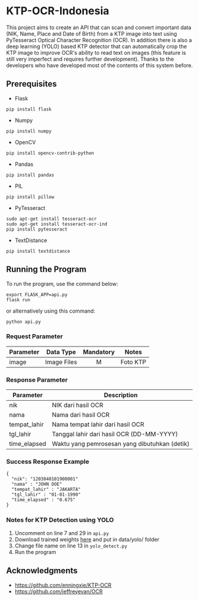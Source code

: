 # KTP-OCR-Indonesia
This project aims to create an API that can scan and convert important data (NIK, Name, Place and Date of Birth) from a KTP image into text using PyTesseract Optical Character Recognition (OCR). In addition there is also a deep learning (YOLO) based KTP detector that can automatically crop the KTP image to improve OCR's ability to read text on images (this feature is still very imperfect and requires further development). Thanks to the developers who have developed most of the contents of this system before.

## Prerequisites
* Flask
```
pip install flask
```
* Numpy
```
pip install numpy
```
* OpenCV
```
pip install opencv-contrib-python
```
* Pandas
```
pip install pandas
```
* PIL
```
pip install pillow
```
* PyTesseract
```
sudo apt-get install tesseract-ocr
sudo apt-get install tesseract-ocr-ind
pip install pytesseract
```
* TextDistance
```
pip install textdistance
```

## Running the Program
To run the program, use the command below:
```
export FLASK_APP=api.py
flask run
```
or alternatively using this command:
```
python api.py
```

### Request Parameter
Parameter | Data Type | Mandatory | Notes
--- | --- | :---: | ---
image | Image Files | M | Foto KTP

### Response Parameter

Parameter | Description
--- | ---
nik | NIK dari hasil OCR
nama | Nama dari hasil OCR
tempat_lahir | Nama tempat lahir dari hasil OCR
tgl_lahir | Tanggal lahir dari hasil OCR (DD-MM-YYYY)
time_elapsed | Waktu yang pemrosesan yang dibutuhkan (detik)

### Success Response Example
```
{
  "nik": "1203040101900001"
  "nama" : "JOHN DOE"
  "tempat_lahir" : "JAKARTA"
  "tgl_lahir" : "01-01-1990"
  "time_elapsed" : "0.675"
}
```

### Notes for KTP Detection using YOLO
1. Uncomment on line 7 and 29 in ```api.py```
2. Download trained weights [here](https://drive.google.com/open?id=1acjcOcTCHUjBg-1CVvoFD59nUp9vfeDL) and put in data/yolo/ folder
3. Change file name on line 13 in ```yolo_detect.py```
4. Run the program

## Acknowledgments
* https://github.com/enningxie/KTP-OCR
* https://github.com/jeffreyevan/OCR
